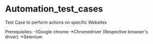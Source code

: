 # Automation_test_cases
Test Case to perform actions on specific Websites

Prerequisites:
-)Google chrome
->Chromedriver (Respective browser's driver)
->Selenium 
